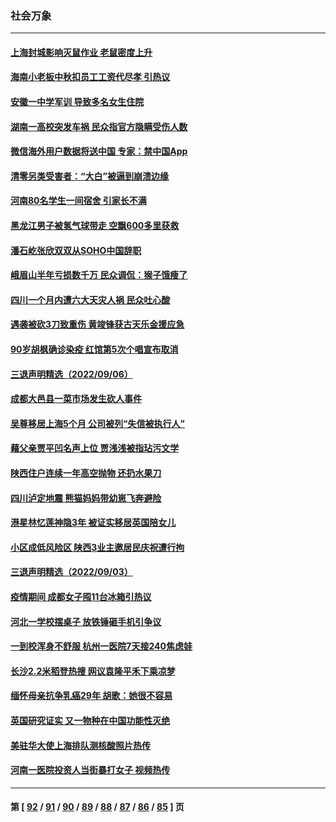 ### 社会万象
---
#### [上海封城影响灭鼠作业 老鼠密度上升](../../pages/ncid282/n13819828.md) 
#### [海南小老板中秋扣员工工资代尽孝 引热议](../../pages/ncid282/n13819838.md) 
#### [安徽一中学军训 导致多名女生住院](../../pages/ncid282/n13819752.md) 
#### [湖南一高校突发车祸 民众指官方隐瞒受伤人数](../../pages/ncid282/n13819708.md) 
#### [微信海外用户数据将送中国 专家：禁中国App](../../pages/ncid282/n13819562.md) 
#### [清零另类受害者：“大白”被逼到崩溃边缘](../../pages/ncid282/n13819363.md) 
#### [河南80名学生一间宿舍 引家长不满](../../pages/ncid282/n13819206.md) 
#### [黑龙江男子被氢气球带走 空飘600多里获救](../../pages/ncid282/n13819173.md) 
#### [潘石屹张欣双双从SOHO中国辞职](../../pages/ncid282/n13819135.md) 
#### [峨眉山半年亏损数千万 民众调侃：猴子饿瘦了](../../pages/ncid282/n13818910.md) 
#### [四川一个月内遭六大天灾人祸 民众吐心酸](../../pages/ncid282/n13818803.md) 
#### [遇袭被砍3刀致重伤 黄竣锋获古天乐金援应急](../../pages/ncid282/n13818772.md) 
#### [90岁胡枫确诊染疫 红馆第5次个唱宣布取消](../../pages/ncid282/n13818797.md) 
#### [三退声明精选（2022/09/06）](../../pages/ncid282/n13818857.md) 
#### [成都大邑县一菜市场发生砍人事件](../../pages/ncid282/n13818340.md) 
#### [吴尊移居上海5个月 公司被列“失信被执行人”](../../pages/ncid282/n13818014.md) 
#### [藉父亲贾平凹名声上位 贾浅浅被指玷污文学](../../pages/ncid282/n13818055.md) 
#### [陕西住户连续一年高空抛物 还扔水果刀](../../pages/ncid282/n13817923.md) 
#### [四川泸定地震 熊猫妈妈带幼崽飞奔避险](../../pages/ncid282/n13817678.md) 
#### [港星林忆莲神隐3年 被证实移居英国陪女儿](../../pages/ncid282/n13817354.md) 
#### [小区成低风险区 陕西3业主邀居民庆祝遭行拘](../../pages/ncid282/n13817135.md) 
#### [三退声明精选（2022/09/03）](../../pages/ncid282/n13817036.md) 
#### [疫情期间 成都女子囤11台冰箱引热议](../../pages/ncid282/n13816816.md) 
#### [河北一学校摆桌子 放铁锤砸手机引争议](../../pages/ncid282/n13816760.md) 
#### [一到校浑身不舒服 杭州一医院7天接240焦虑娃](../../pages/ncid282/n13816743.md) 
#### [长沙2.2米稻登热搜 网议袁隆平禾下乘凉梦](../../pages/ncid282/n13816688.md) 
#### [缅怀母亲抗争乳癌29年 胡歌：她很不容易](../../pages/ncid282/n13816451.md) 
#### [英国研究证实 又一物种在中国功能性灭绝](../../pages/ncid282/n13816431.md) 
#### [美驻华大使上海排队测核酸照片热传](../../pages/ncid282/n13816123.md) 
#### [河南一医院投资人当街暴打女子 视频热传](../../pages/ncid282/n13816181.md) 

---
#### 第 [ [92](./92.md) / [91](./91.md) / [90](./90.md) / [89](./89.md) / [88](./88.md) / [87](./87.md) / [86](./86.md) / [85](./85.md) ] 页
